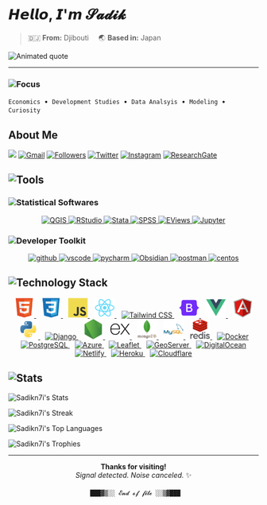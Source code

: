 # 𝙃𝙚𝙡𝙡𝙤, 𝙄'𝙢 𝓢𝓪𝓭𝓲𝓴

> 🇩🇯 **From:** Djibouti &nbsp;&nbsp;&nbsp; 🌏 **Based in:** Japan  

<img src="https://readme-typing-svg.demolab.com?font=Fira+Code&weight=500&pause=1000&color=58A6FF&width=600&lines=The+world+is+full+of+noise...;I+use+data+to+find+the+signal." alt="Animated quote" style="max-width: 100%;" />

---

### ![Focus](https://img.shields.io/badge/-Focus-FFD700?style=for-the-badge&labelColor=000000)
`Economics` &nbsp;•&nbsp; `Development Studies` &nbsp;•&nbsp; `Data Analsyis` &nbsp;•&nbsp; `Modeling` &nbsp;•&nbsp; `Curiosity`

## About Me

[![](https://visitor-badge.laobi.icu/badge?page_id=Sadikn7i.Sadikn7i)](https://visitor-badge.laobi.icu/badge?page_id=Sadikn7i.Sadikn7i)
[![Gmail](https://img.shields.io/badge/-Gmail-c14438?style=flat&logo=Gmail&logoColor=white)](mailto:sadikaden1999@gmail.com)
[![Followers](https://img.shields.io/github/followers/Sadikn7i?style=social)](https://github.com/Sadikn7i?tab=followers)
[![Twitter](https://img.shields.io/badge/-Twitter-000000?style=flat&logo=x&logoColor=white)](https://x.com/sadikadendirir)
  [![Instagram](https://img.shields.io/badge/-Instagram-E4405F?style=flat&logo=instagram&logoColor=white)](https://www.instagram.com/sadiq_n7i/)
  [![ResearchGate](https://img.shields.io/badge/-ResearchGate-00CCBB?style=flat&logo=researchgate&logoColor=white)](https://www.researchgate.net/profile/Sadik-Dirir-2)
  

## ![Tools](https://img.shields.io/badge/-Tools%20&%20Tech%20Stack-FFD700?style=for-the-badge&labelColor=000000)


### ![Statistical Softwares](https://img.shields.io/badge/-Statistical%20Softwares-4B0082?style=for-the-badge&labelColor=0D1117)


<p align="center">
  <a href="https://www.qgis.org/" target="_blank" rel="noreferrer"> 
    <img src="https://img.shields.io/badge/QGIS-589632?style=for-the-badge&logo=qgis&logoColor=white" alt="QGIS"/> 
  </a>
  <a href="https://posit.co/products/open-source/rstudio/" target="_blank" rel="noreferrer"> 
    <img src="https://img.shields.io/badge/RStudio-75AADB?style=for-the-badge&logo=rstudio&logoColor=white" alt="RStudio"/> 
  </a>
  <a href="https://www.stata.com/" target="_blank" rel="noreferrer"> 
    <img src="https://img.shields.io/badge/Stata-1A5F91?style=for-the-badge&logo=stata&logoColor=white" alt="Stata"/> 
  </a>
  <a href="https://www.spss-tutorials.com/" target="_blank" rel="noreferrer"> 
    <img src="https://img.shields.io/badge/SPSS-CC292F?style=for-the-badge&logo=ibm%20spss&logoColor=white" alt="SPSS"/> 
  </a>
  <a href="https://www.eviews.com/" target="_blank" rel="noreferrer"> 
    <img src="https://img.shields.io/badge/EViews-0D47A1?style=for-the-badge&logoColor=white" alt="EViews"/> 
  </a>
  <a href="https://jupyter.org/" target="_blank" rel="noreferrer">
    <img src="https://img.shields.io/badge/Jupyter-F37626?style=for-the-badge&logo=jupyter&logoColor=white" alt="Jupyter"/>
  </a>
</p>

### ![Developer Toolkit](https://img.shields.io/badge/-Developer%20Toolkit-4B0082?style=for-the-badge&labelColor=0D1117)
<p align="center">
  <a href="https://github.com" target="_blank" rel="noreferrer"> 
    <img src="https://cdn.jsdelivr.net/gh/devicons/devicon/icons/github/github-original.svg" alt="github" width="40" height="40"/> 
  </a> 
  <a href="https://code.visualstudio.com/" target="_blank" rel="noreferrer"> 
    <img src="https://cdn.jsdelivr.net/gh/devicons/devicon/icons/vscode/vscode-original.svg" alt="vscode" width="40" height="40"/> 
  </a>
  <a href="https://www.pycharm.com/" target="_blank" rel="noreferrer"> 
    <img src="https://cdn.jsdelivr.net/gh/devicons/devicon/icons/pycharm/pycharm-original.svg" alt="pycharm" width="40" height="40"/> 
  </a>
  <a href="https://obsidian.md/" target="_blank" rel="noreferrer"> 
    <img src="https://obsidian.md/favicon.ico" alt="Obsidian" width="40" height="40"/> 
  </a>
  <a href="https://postman.com" target="_blank" rel="noreferrer"> 
    <img src="https://www.vectorlogo.zone/logos/getpostman/getpostman-icon.svg" alt="postman" width="40" height="40"/> 
  </a> 
  <a href="https://www.centos.org/" target="_blank" rel="noreferrer"> 
    <img src="https://cdn.jsdelivr.net/gh/devicons/devicon/icons/centos/centos-original.svg" alt="centos" width="40" height="40"/> 
  </a>
</p>

## ![Technology Stack](https://img.shields.io/badge/-Technology%20Stack-4B0082?style=for-the-badge&labelColor=0D1117)

<div style="text-align: center;">
  <!-- HTML -->
  <a href="https://www.w3.org/html/" target="_blank" rel="noreferrer" style="margin: 5px;">
    <img src="https://raw.githubusercontent.com/devicons/devicon/master/icons/html5/html5-original.svg" alt="HTML5" width="40" height="40"/>
  </a>

  <!-- CSS -->
  <a href="https://www.w3.org/Style/CSS/" target="_blank" rel="noreferrer" style="margin: 5px;">
    <img src="https://raw.githubusercontent.com/devicons/devicon/master/icons/css3/css3-original.svg" alt="CSS3" width="40" height="40"/>
  </a>

  <!-- JavaScript -->
  <a href="https://developer.mozilla.org/en-US/docs/Web/JavaScript" target="_blank" rel="noreferrer" style="margin: 5px;">
    <img src="https://raw.githubusercontent.com/devicons/devicon/master/icons/javascript/javascript-original.svg" alt="JavaScript" width="40" height="40"/>
  </a>

  <!-- React -->
  <a href="https://reactjs.org/" target="_blank" rel="noreferrer" style="margin: 5px;">
    <img src="https://raw.githubusercontent.com/devicons/devicon/master/icons/react/react-original.svg" alt="React" width="40" height="40"/>
  </a>

  <!-- Tailwind CSS -->
  <a href="https://tailwindcss.com/" target="_blank" rel="noreferrer" style="margin: 5px;">
    <img src="https://www.vectorlogo.zone/logos/tailwindcss/tailwindcss-icon.svg" alt="Tailwind CSS" width="40" height="40"/>
  </a>

  <!-- Bootstrap -->
  <a href="https://getbootstrap.com/" target="_blank" rel="noreferrer" style="margin: 5px;">
    <img src="https://raw.githubusercontent.com/devicons/devicon/master/icons/bootstrap/bootstrap-plain.svg" alt="Bootstrap" width="40" height="40"/>
  </a>

  <!-- Vue.js -->
  <a href="https://vuejs.org/" target="_blank" rel="noreferrer" style="margin: 5px;">
    <img src="https://raw.githubusercontent.com/devicons/devicon/master/icons/vuejs/vuejs-original.svg" alt="Vue.js" width="40" height="40"/>
  </a>

  <!-- Angular -->
  <a href="https://angular.io/" target="_blank" rel="noreferrer" style="margin: 5px;">
    <img src="https://raw.githubusercontent.com/devicons/devicon/master/icons/angularjs/angularjs-original.svg" alt="Angular" width="40" height="40"/>
  </a>
  <!-- Python -->
  <a href="https://www.python.org/" target="_blank" rel="noreferrer" style="margin: 5px;">
    <img src="https://raw.githubusercontent.com/devicons/devicon/master/icons/python/python-original.svg" alt="Python" width="40" height="40"/>
  </a>

  <!-- Django -->
  <a href="https://www.djangoproject.com/" target="_blank" rel="noreferrer" style="margin: 5px;">
    <img src="https://cdn.worldvectorlogo.com/logos/django.svg" alt="Django" width="40" height="40"/>
  </a>

  <!-- Node.js -->
  <a href="https://nodejs.org/" target="_blank" rel="noreferrer" style="margin: 5px;">
    <img src="https://raw.githubusercontent.com/devicons/devicon/master/icons/nodejs/nodejs-original.svg" alt="Node.js" width="40" height="40"/>
  </a>

  <!-- Express.js -->
  <a href="https://expressjs.com/" target="_blank" rel="noreferrer" style="margin: 5px;">
    <img src="https://raw.githubusercontent.com/devicons/devicon/master/icons/express/express-original.svg" alt="Express.js" width="40" height="40"/>
  </a>

  <!-- MongoDB -->
  <a href="https://www.mongodb.com/" target="_blank" rel="noreferrer" style="margin: 5px;">
    <img src="https://raw.githubusercontent.com/devicons/devicon/master/icons/mongodb/mongodb-original-wordmark.svg" alt="MongoDB" width="40" height="40"/>
  </a>

  <!-- MySQL -->
  <a href="https://www.mysql.com/" target="_blank" rel="noreferrer" style="margin: 5px;">
    <img src="https://raw.githubusercontent.com/devicons/devicon/master/icons/mysql/mysql-original-wordmark.svg" alt="MySQL" width="40" height="40"/>
  </a>

  <!-- Redis -->
  <a href="https://redis.io/" target="_blank" rel="noreferrer" style="margin: 5px;">
    <img src="https://raw.githubusercontent.com/devicons/devicon/master/icons/redis/redis-original-wordmark.svg" alt="Redis" width="40" height="40"/>
  </a>

 
  <!-- Docker (cloud-native tool) -->
  <a href="https://www.docker.com/" target="_blank" rel="noreferrer" style="margin: 5px;">
    <img src="https://cdn.jsdelivr.net/gh/devicons/devicon/icons/docker/docker-original.svg" alt="Docker" width="40" height="40"/>
  </a>
    <!-- PostgreSQL -->
  <a href="https://www.postgresql.org/" target="_blank" rel="noreferrer" style="margin: 5px;">
    <img src="https://cdn.jsdelivr.net/gh/devicons/devicon/icons/postgresql/postgresql-original.svg" alt="PostgreSQL" width="40" height="40"/>
  </a>


   <!-- Microsoft Azure -->
  <a href="https://azure.microsoft.com/" target="_blank" rel="noreferrer" style="margin: 5px;">
    <img src="https://www.vectorlogo.zone/logos/microsoft_azure/microsoft_azure-icon.svg" alt="Azure" width="40" height="40"/>
  </a>

  <!-- Leaflet -->
  <a href="https://leafletjs.com/" target="_blank" rel="noreferrer" style="margin: 5px;">
    <img src="https://leafletjs.com/docs/images/logo.png" alt="Leaflet" width="40" height="40"/>
  </a>

  <!-- GeoServer -->
  <a href="http://geoserver.org/" target="_blank" rel="noreferrer" style="margin: 5px;">
    <img src="https://geoserver.org/img/geoserver-logo.png" alt="GeoServer" width="40" height="40"/>
  </a>

  <!-- DigitalOcean -->
  <a href="https://www.digitalocean.com/" target="_blank" rel="noreferrer" style="margin: 5px;">
    <img src="https://www.vectorlogo.zone/logos/digitalocean/digitalocean-icon.svg" alt="DigitalOcean" width="40" height="40"/>
  </a>

  <!-- Netlify -->
  <a href="https://www.netlify.com/" target="_blank" rel="noreferrer" style="margin: 5px;">
    <img src="https://www.vectorlogo.zone/logos/netlify/netlify-icon.svg" alt="Netlify" width="40" height="40"/>
  </a>

  <!-- Heroku -->
  <a href="https://www.heroku.com/" target="_blank" rel="noreferrer" style="margin: 5px;">
    <img src="https://www.vectorlogo.zone/logos/heroku/heroku-icon.svg" alt="Heroku" width="40" height="40"/>
  </a>

  <!-- Cloudflare -->
  <a href="https://www.cloudflare.com/" target="_blank" rel="noreferrer" style="margin: 5px;">
    <img src="https://www.vectorlogo.zone/logos/cloudflare/cloudflare-icon.svg" alt="Cloudflare" width="40" height="40"/>
  </a>
</div>



## ![Stats](https://img.shields.io/badge/-Stats-FFD700?style=for-the-badge&labelColor=000000)

<p><img src="https://github-readme-stats.vercel.app/api?username=Sadikn7i&theme=material-palenight&hide_border=false&include_all_commits=true&count_private=true" alt="Sadikn7i's Stats" /></p>

<p><img src="https://github-readme-streak-stats.herokuapp.com/?user=Sadikn7i&theme=material-palenight&hide_border=false" alt="Sadikn7i's Streak" /></p>

<p><img src="https://github-readme-stats.vercel.app/api/top-langs/?username=Sadikn7i&theme=material-palenight&hide_border=false&include_all_commits=true&count_private=true&layout=compact" alt="Sadikn7i's Top Languages" /></p>

<p><img src="https://github-profile-trophy.vercel.app/?username=Sadikn7i&theme=dracula&no-frame=false&no-bg=false&margin-w=4" alt="Sadikn7i's Trophies" /></p>

---

<p align="center">
  <b>Thanks for visiting!</b>  <br>
  <i>Signal detected. Noise canceled.</i> ✨<br><br>
  <code> ███▓▒░░ 𝓔𝓷𝓭 𝓸𝓯 𝓯𝓲𝓵𝓮 ░░▒▓███</code>
</p>
